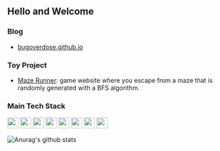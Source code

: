 ## Hello and Welcome

### Blog

- [bugoverdose.github.io](https://bugoverdose.github.io/)

### Toy Project

- [Maze Runner](https://gifted-tereshkova-28d1b9.netlify.app/): game website where you escape from a maze that is randomly generated with a BFS algorithm.

### Main Tech Stack

<code><img height="25" width="25" src="https://user-images.githubusercontent.com/73531614/126742895-a8713a78-5fde-4757-93e1-66df698dad7b.png"></code>
<code><img height="25" width="25" src="https://user-images.githubusercontent.com/73531614/126742927-774f250f-dfcd-4238-8182-9131e9877e85.png"></code>
<code><img height="25" width="25" src="https://user-images.githubusercontent.com/73531614/126743735-679ee238-bcfa-4206-a9f2-bbeda5f7ca21.PNG"></code>
<code><img height="25" width="25" src="https://user-images.githubusercontent.com/73531614/126742925-9b58a188-8e15-4bc0-a7fc-7661845676e0.png"></code>
<code><img height="25" width="25" src="https://user-images.githubusercontent.com/73531614/126742562-656f79de-0579-4bff-9061-b5420e22006d.png"></code>
<code><img height="25" width="25" src="https://user-images.githubusercontent.com/73531614/126742588-1ec2694a-d146-4a78-84d6-28b7d572ddb0.png"></code>
<code><img height="25" width="25" src="https://user-images.githubusercontent.com/73531614/126742894-290c1e63-66b1-4f17-b006-6e76cb20fccf.png"></code>
<code><img height="25" width="25" src="https://user-images.githubusercontent.com/73531614/126747896-e7ad619e-ac94-4d09-97a7-94b492ecb2e6.png"></code>

![Anurag's github stats](https://github-readme-stats.vercel.app/api?username=bugoverdose&count_private=true&show_icons=true)
